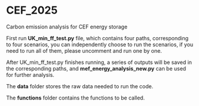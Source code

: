 # CEF_2025
Carbon emission analysis for CEF energy storage

First run **UK_min_ff_test.py** file, which contains four paths, corresponding to four scenarios, you can independently choose to run the scenarios, if you need to run all of them, please uncomment and run one by one.

After UK_min_ff_test.py finishes running, a series of outputs will be saved in the corresponding paths, and **mef_energy_analysis_new.py** can be used for further analysis.

The **data** folder stores the raw data needed to run the code.

The **functions** folder contains the functions to be called.

